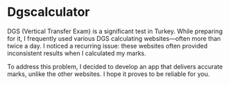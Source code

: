 # Dgscalculator


DGS (Vertical Transfer Exam) is a significant test in Turkey. While preparing for it, I frequently used various DGS calculating websites—often more than twice a day. I noticed a recurring issue: these websites often provided inconsistent results when I calculated my marks.

To address this problem, I decided to develop an app that delivers accurate marks, unlike the other websites. I hope it proves to be reliable for you.

